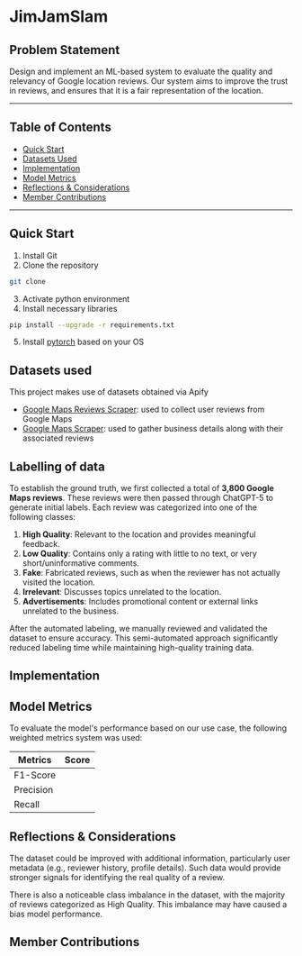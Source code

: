 # JimJamSlam

## Problem Statement
Design and implement an ML-based system to evaluate the quality and relevancy of Google location reviews. Our system aims to improve the trust in reviews, and ensures that it is a fair representation of the location. 

---

## Table of Contents
- [Quick Start](#quick-start)
- [Datasets Used](#datasets-used)
- [Implementation](#implementation)
- [Model Metrics](#model-metrics)
- [Reflections & Considerations](#reflections--considerations)
- [Member Contributions](#member-contributions)

---

## Quick Start
1. Install Git
2. Clone the repository
```bash
git clone
```
3. Activate python environment
4. Install necessary libraries 
```bash
pip install --upgrade -r requirements.txt
```
5. Install [pytorch](https://pytorch.org/) based on your OS

## Datasets used
This project makes use of datasets obtained via Apify
- [Google Maps Reviews Scraper](https://console.apify.com/actors/Xb8osYTtOjlsgI6k9/input): used to collect user reviews from Google Maps
- [Google Maps Scraper](https://console.apify.com/actors/nwua9Gu5YrADL7ZDj/input): used to gather business details along with their associated reviews

## Labelling of data
To establish the ground truth, we first collected a total of **3,800 Google Maps reviews**. These reviews were then passed through ChatGPT-5 to generate initial labels. Each review was categorized into one of the following classes:
1. **High Quality**: Relevant to the location and provides meaningful feedback.
2. **Low Quality**: Contains only a rating with little to no text, or very short/uninformative comments.
3. **Fake**: Fabricated reviews, such as when the reviewer has not actually visited the location.
4. **Irrelevant**: Discusses topics unrelated to the location.
5. **Advertisements**: Includes promotional content or external links unrelated to the business.

After the automated labeling, we manually reviewed and validated the dataset to ensure accuracy. This semi-automated approach significantly reduced labeling time while maintaining high-quality training data.

## Implementation


## Model Metrics
To evaluate the model's performance based on our use case, the following weighted metrics system was used:

|Metrics             |Score |
|--------------------|:----:|
|F1-Score            | |
|Precision           | |
|Recall              | |


## Reflections & Considerations
The dataset could be improved with additional information, particularly user metadata (e.g., reviewer history, profile details). Such data would provide stronger signals for identifying the real quality of a review.

There is also a noticeable class imbalance in the dataset, with the majority of reviews categorized as High Quality. This imbalance may have caused a bias model performance.

## Member Contributions
